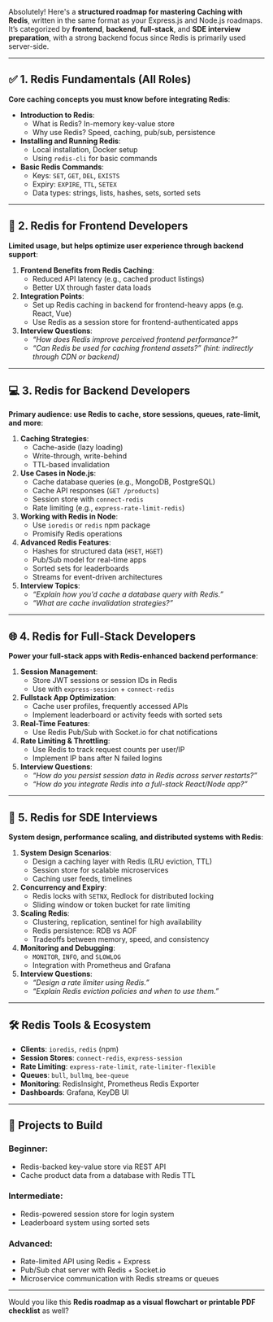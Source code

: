 Absolutely! Here's a **structured roadmap for mastering Caching with Redis**, written in the same format as your Express.js and Node.js roadmaps. It’s categorized by **frontend**, **backend**, **full-stack**, and **SDE interview preparation**, with a strong backend focus since Redis is primarily used server-side.

---

## ✅ **1. Redis Fundamentals (All Roles)**  
**Core caching concepts you must know before integrating Redis**:
- **Introduction to Redis**:
  - What is Redis? In-memory key-value store
  - Why use Redis? Speed, caching, pub/sub, persistence
- **Installing and Running Redis**:
  - Local installation, Docker setup
  - Using `redis-cli` for basic commands
- **Basic Redis Commands**:
  - Keys: `SET`, `GET`, `DEL`, `EXISTS`
  - Expiry: `EXPIRE`, `TTL`, `SETEX`
  - Data types: strings, lists, hashes, sets, sorted sets

---

## 🎯 **2. Redis for Frontend Developers**  
**Limited usage, but helps optimize user experience through backend support**:
1. **Frontend Benefits from Redis Caching**:
   - Reduced API latency (e.g., cached product listings)
   - Better UX through faster data loads
2. **Integration Points**:
   - Set up Redis caching in backend for frontend-heavy apps (e.g. React, Vue)
   - Use Redis as a session store for frontend-authenticated apps
3. **Interview Questions**:
   - *“How does Redis improve perceived frontend performance?”*
   - *“Can Redis be used for caching frontend assets?” (hint: indirectly through CDN or backend)*

---

## 💻 **3. Redis for Backend Developers**  
**Primary audience: use Redis to cache, store sessions, queues, rate-limit, and more**:
1. **Caching Strategies**:
   - Cache-aside (lazy loading)
   - Write-through, write-behind
   - TTL-based invalidation
2. **Use Cases in Node.js**:
   - Cache database queries (e.g., MongoDB, PostgreSQL)
   - Cache API responses (`GET /products`)
   - Session store with `connect-redis`
   - Rate limiting (e.g., `express-rate-limit-redis`)
3. **Working with Redis in Node**:
   - Use `ioredis` or `redis` npm package
   - Promisify Redis operations
4. **Advanced Redis Features**:
   - Hashes for structured data (`HSET`, `HGET`)
   - Pub/Sub model for real-time apps
   - Sorted sets for leaderboards
   - Streams for event-driven architectures
5. **Interview Topics**:
   - *“Explain how you’d cache a database query with Redis.”*
   - *“What are cache invalidation strategies?”*

---

## 🌐 **4. Redis for Full-Stack Developers**  
**Power your full-stack apps with Redis-enhanced backend performance**:
1. **Session Management**:
   - Store JWT sessions or session IDs in Redis
   - Use with `express-session` + `connect-redis`
2. **Fullstack App Optimization**:
   - Cache user profiles, frequently accessed APIs
   - Implement leaderboard or activity feeds with sorted sets
3. **Real-Time Features**:
   - Use Redis Pub/Sub with Socket.io for chat notifications
4. **Rate Limiting & Throttling**:
   - Use Redis to track request counts per user/IP
   - Implement IP bans after N failed logins
5. **Interview Questions**:
   - *“How do you persist session data in Redis across server restarts?”*
   - *“How do you integrate Redis into a full-stack React/Node app?”*

---

## 🧠 **5. Redis for SDE Interviews**  
**System design, performance scaling, and distributed systems with Redis**:
1. **System Design Scenarios**:
   - Design a caching layer with Redis (LRU eviction, TTL)
   - Session store for scalable microservices
   - Caching user feeds, timelines
2. **Concurrency and Expiry**:
   - Redis locks with `SETNX`, Redlock for distributed locking
   - Sliding window or token bucket for rate limiting
3. **Scaling Redis**:
   - Clustering, replication, sentinel for high availability
   - Redis persistence: RDB vs AOF
   - Tradeoffs between memory, speed, and consistency
4. **Monitoring and Debugging**:
   - `MONITOR`, `INFO`, and `SLOWLOG`
   - Integration with Prometheus and Grafana
5. **Interview Questions**:
   - *“Design a rate limiter using Redis.”*
   - *“Explain Redis eviction policies and when to use them.”*

---

## 🛠️ **Redis Tools & Ecosystem**
- **Clients**: `ioredis`, `redis` (npm)
- **Session Stores**: `connect-redis`, `express-session`
- **Rate Limiting**: `express-rate-limit`, `rate-limiter-flexible`
- **Queues**: `bull`, `bullmq`, `bee-queue`
- **Monitoring**: RedisInsight, Prometheus Redis Exporter
- **Dashboards**: Grafana, KeyDB UI

---

## 🚀 **Projects to Build**
### Beginner:
- Redis-backed key-value store via REST API
- Cache product data from a database with Redis TTL

### Intermediate:
- Redis-powered session store for login system
- Leaderboard system using sorted sets

### Advanced:
- Rate-limited API using Redis + Express
- Pub/Sub chat server with Redis + Socket.io
- Microservice communication with Redis streams or queues

---

Would you like this **Redis roadmap as a visual flowchart or printable PDF checklist** as well?